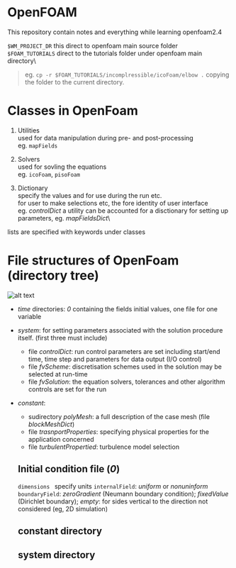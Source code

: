 # OpenFOAM

This repository contain notes and everything while learning openfoam2.4


`$WM_PROJECT_DR` this direct to openfoam main source folder\
`$FOAM_TUTORIALS` direct to the tutorials folder under openfoam main directory\
> eg. `cp -r $FOAM_TUTORIALS/incomplressible/icoFoam/elbow .` copying the folder to the current directory.


# Classes in OpenFoam

1. Utilities\
   used for data manipulation during pre- and post-processing\
   eg. `mapFields`
2. Solvers\
   used for sovling the equations\
   eg. `icoFoam`, `pisoFoam`
   
3. Dictionary\
   specify the values and for use during the run etc.\
   for user to make selections etc, the fore identity of user interface\
   eg. _controlDict_
   a utility can be accounted for a disctionary for setting up parameters, eg. _mapFieldsDict_\
   
lists are specified with keywords under classes

# File structures of OpenFoam (directory tree)
![alt text](https://cdn.cfd.direct/docs/user-guide-v4/img/user281x.png)
- _time_ directories: _0_ containing the fields initial values, one file for one variable
- _system_: for setting parameters associated with the solution procedure itself. (first three must include)
  - file _controlDict_: run control parameters are set including start/end time, time step and parameters for data output (I/O control)
  - file _fvScheme_: discretisation schemes used in the solution may be selected at run-time
  - file _fvSolution_: the equation solvers, tolerances and other algorithm controls are set for the run
- _constant_: 
  - sudirectory _polyMesh_: a full description of the case mesh (file _blockMeshDict_)
  - file _trasnportProperties_: specifying physical properties for the application concerned
  - file _turbulentPropertied_: turbulence model selection
  
  ## Initial condition file (_0_)
  `dimensions ` specify units
  `internalField`: _uniform_ or _nonuninform_
  `boundaryField`: _zeroGradient_ (Neumann boundary condition); _fixedValue_ (Dirichlet boundary); _empty_: for sides vertical to the direction not considered (eg, 2D simulation)
  ## constant directory
  ## system directory
  

